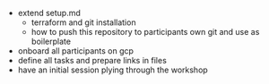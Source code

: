 - extend setup.md
  - terraform and git installation
  - how to push this repository to participants own git and use as boilerplate
- onboard all participants on gcp
- define all tasks and prepare links in files
- have an initial session plying through the workshop
